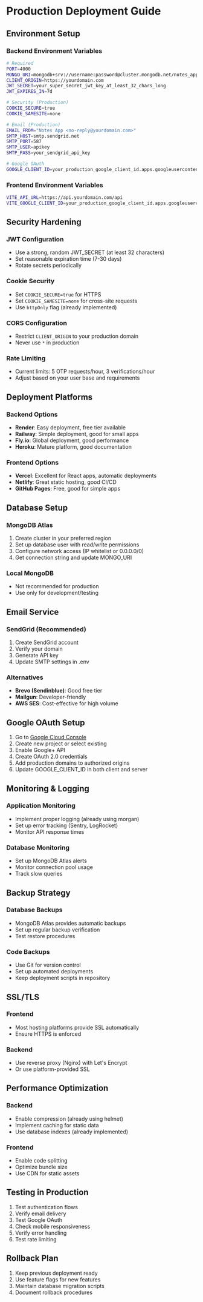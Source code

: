 # Production Deployment Guide

## Environment Setup

### Backend Environment Variables
```bash
# Required
PORT=4000
MONGO_URI=mongodb+srv://username:password@cluster.mongodb.net/notes_app
CLIENT_ORIGIN=https://yourdomain.com
JWT_SECRET=your_super_secret_jwt_key_at_least_32_chars_long
JWT_EXPIRES_IN=7d

# Security (Production)
COOKIE_SECURE=true
COOKIE_SAMESITE=none

# Email (Production)
EMAIL_FROM="Notes App <no-reply@yourdomain.com>"
SMTP_HOST=smtp.sendgrid.net
SMTP_PORT=587
SMTP_USER=apikey
SMTP_PASS=your_sendgrid_api_key

# Google OAuth
GOOGLE_CLIENT_ID=your_production_google_client_id.apps.googleusercontent.com
```

### Frontend Environment Variables
```bash
VITE_API_URL=https://api.yourdomain.com/api
VITE_GOOGLE_CLIENT_ID=your_production_google_client_id.apps.googleusercontent.com
```

## Security Hardening

### JWT Configuration
- Use a strong, random JWT_SECRET (at least 32 characters)
- Set reasonable expiration time (7-30 days)
- Rotate secrets periodically

### Cookie Security
- Set `COOKIE_SECURE=true` for HTTPS
- Set `COOKIE_SAMESITE=none` for cross-site requests
- Use `httpOnly` flag (already implemented)

### CORS Configuration
- Restrict `CLIENT_ORIGIN` to your production domain
- Never use `*` in production

### Rate Limiting
- Current limits: 5 OTP requests/hour, 3 verifications/hour
- Adjust based on your user base and requirements

## Deployment Platforms

### Backend Options
- **Render**: Easy deployment, free tier available
- **Railway**: Simple deployment, good for small apps
- **Fly.io**: Global deployment, good performance
- **Heroku**: Mature platform, good documentation

### Frontend Options
- **Vercel**: Excellent for React apps, automatic deployments
- **Netlify**: Great static hosting, good CI/CD
- **GitHub Pages**: Free, good for simple apps

## Database Setup

### MongoDB Atlas
1. Create cluster in your preferred region
2. Set up database user with read/write permissions
3. Configure network access (IP whitelist or 0.0.0.0/0)
4. Get connection string and update MONGO_URI

### Local MongoDB
- Not recommended for production
- Use only for development/testing

## Email Service

### SendGrid (Recommended)
1. Create SendGrid account
2. Verify your domain
3. Generate API key
4. Update SMTP settings in .env

### Alternatives
- **Brevo (Sendinblue)**: Good free tier
- **Mailgun**: Developer-friendly
- **AWS SES**: Cost-effective for high volume

## Google OAuth Setup

1. Go to [Google Cloud Console](https://console.cloud.google.com/)
2. Create new project or select existing
3. Enable Google+ API
4. Create OAuth 2.0 credentials
5. Add production domains to authorized origins
6. Update GOOGLE_CLIENT_ID in both client and server

## Monitoring & Logging

### Application Monitoring
- Implement proper logging (already using morgan)
- Set up error tracking (Sentry, LogRocket)
- Monitor API response times

### Database Monitoring
- Set up MongoDB Atlas alerts
- Monitor connection pool usage
- Track slow queries

## Backup Strategy

### Database Backups
- MongoDB Atlas provides automatic backups
- Set up regular backup verification
- Test restore procedures

### Code Backups
- Use Git for version control
- Set up automated deployments
- Keep deployment scripts in repository

## SSL/TLS

### Frontend
- Most hosting platforms provide SSL automatically
- Ensure HTTPS is enforced

### Backend
- Use reverse proxy (Nginx) with Let's Encrypt
- Or use platform-provided SSL

## Performance Optimization

### Backend
- Enable compression (already using helmet)
- Implement caching for static data
- Use database indexes (already implemented)

### Frontend
- Enable code splitting
- Optimize bundle size
- Use CDN for static assets

## Testing in Production

1. Test authentication flows
2. Verify email delivery
3. Test Google OAuth
4. Check mobile responsiveness
5. Verify error handling
6. Test rate limiting

## Rollback Plan

1. Keep previous deployment ready
2. Use feature flags for new features
3. Maintain database migration scripts
4. Document rollback procedures
